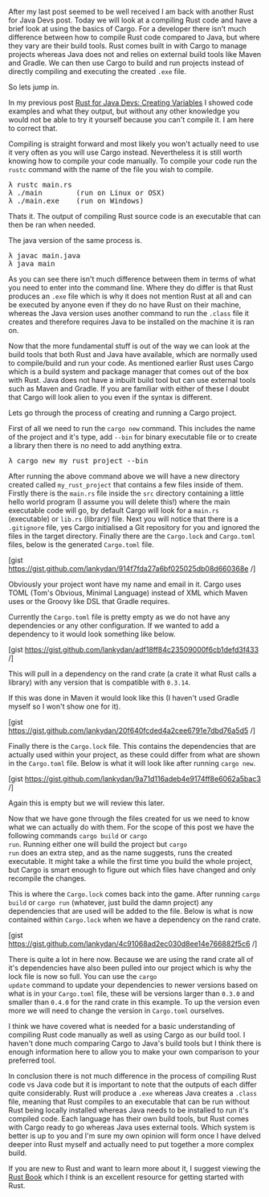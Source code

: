 After my last post seemed to be well received I am back with another Rust for Java Devs post. Today we will look at a compiling Rust code and have a brief look at using the basics of Cargo. For a developer there isn't much difference between how to compile Rust code compared to Java, but where they vary are their build tools. Rust comes built in with Cargo to manage projects whereas Java does not and relies on external build tools like Maven and Gradle. We can then use Cargo to build and run projects instead of directly compiling and executing the created <code>.exe</code> file.

So lets jump in.

In my previous post <a href="https://lankydanblog.com/2018/01/13/rust-for-java-devs-creating-variables-first-rust-post/" target="_blank" rel="noopener">Rust for Java Devs: Creating Variables</a> I showed code examples and what they output, but without any other knowledge you would not be able to try it yourself because you can't compile it. I am here to correct that.

Compiling is straight forward and most likely you won't actually need to use it very often as you will use Cargo instead. Nevertheless it is still worth knowing how to compile your code manually. To compile your code run the <code>rustc</code> command with the name of the file you wish to compile.
<pre>λ rustc main.rs
λ ./main        (run on Linux or OSX)
λ ./main.exe    (run on Windows)
</pre>
Thats it. The output of compiling Rust source code is an executable that can then be ran when needed.

The java version of the same process is.
<pre>λ javac main.java
λ java main
</pre>
As you can see there isn't much difference between them in terms of what you need to enter into the command line. Where they do differ is that Rust produces an <code>.exe</code> file which is why it does not mention Rust at all and can be executed by anyone even if they do no have Rust on their machine, whereas the Java version uses another command to run the <code>.class</code> file it creates and therefore requires Java to be installed on the machine it is ran on.

Now that the more fundamental stuff is out of the way we can look at the build tools that both Rust and Java have available, which are normally used to compile/build and run your code. As mentioned earlier Rust uses Cargo which is a build system and package manager that comes out of the box with Rust. Java does not have a inbuilt build tool but can use external tools such as Maven and Gradle. If you are familiar with either of these I doubt that Cargo will look alien to you even if the syntax is different.

Lets go through the process of creating and running a Cargo project.

First of all we need to run the <code>cargo new</code> command. This includes the name of the project and it's type, add <code>--bin</code> for binary executable file or to create a library then there is no need to add anything extra.
<pre>λ cargo new my_rust_project --bin
</pre>
After running the above command above we will have a new directory created called <code>my_rust_project</code> that contains a few files inside of them. Firstly there is the <code>main.rs</code> file inside the <code>src</code> directory containing a little hello world program (I assume you will delete this!) where the main executable code will go, by default Cargo will look for a <code>main.rs</code> (executable) or <code>lib.rs</code> (library) file. Next you will notice that there is a <code>.gitignore</code> file, yes Cargo initialised a Git repository for you and ignored the files in the target directory. Finally there are the <code>Cargo.lock</code> and <code>Cargo.toml</code> files, below is the generated <code>Cargo.toml</code> file.

[gist https://gist.github.com/lankydan/914f7fda27a6bf025025db08d660368e /]

Obviously your project wont have my name and email in it. Cargo uses TOML (Tom's Obvious, Minimal Language) instead of XML which Maven uses or the Groovy like DSL that Gradle requires.

Currently the <code>Cargo.toml</code> file is pretty empty as we do not have any dependencies or any other configuration. If we wanted to add a dependency to it would look something like below.

[gist https://gist.github.com/lankydan/adf18ff84c23509000f6cb1defd3f433 /]

This will pull in a dependency on the rand crate (a crate it what Rust calls a library) with any version that is compatible with <code>0.3.14</code>.

If this was done in Maven it would look like this (I haven't used Gradle myself so I won't show one for it).

[gist https://gist.github.com/lankydan/20f640fcded4a2cee6791e7dbd76a5d5 /]

Finally there is the <code>Cargo.lock</code> file. This contains the dependencies that are actually used within your project, as these could differ from what are shown in the <code>Cargo.toml</code> file. Below is what it will look like after running <code>cargo new</code>.

[gist https://gist.github.com/lankydan/9a71d116adeb4e9174ff8e6062a5bac3 /]

Again this is empty but we will review this later.

Now that we have gone through the files created for us we need to know what we can actually do with them. For the scope of this post we have the following commands <code>cargo build</code> or <code>cargo run</code>. Running either one will build the project but <code>cargo run</code> does an extra step, and as the name suggests, runs the created executable. It might take a while the first time you build the whole project, but Cargo is smart enough to figure out which files have changed and only recompile the changes.

This is where the <code>Cargo.lock</code> comes back into the game. After running <code>cargo build</code> or <code>cargo run</code> (whatever, just build the damn project) any dependencies that are used will be added to the file. Below is what is now contained within <code>Cargo.lock</code> when we have a dependency on the rand crate.

[gist https://gist.github.com/lankydan/4c91068ad2ec030d8ee14e766882f5c6 /]

There is quite a lot in here now. Because we are using the rand crate all of it's dependencies have also been pulled into our project which is why the lock file is now so full. You can use the <code>cargo update</code> command to update your dependencies to newer versions based on what is in your <code>Cargo.toml</code> file, these will be versions larger than <code>0.3.0</code> and smaller than <code>0.4.0</code> for the rand crate in this example. To up the version even more we will need to change the version in <code>Cargo.toml</code> ourselves.

I think we have covered what is needed for a basic understanding of compiling Rust code manually as well as using Cargo as our build tool. I haven't done much comparing Cargo to Java's build tools but I think there is enough information here to allow you to make your own comparison to your preferred tool.

In conclusion there is not much difference in the process of compiling Rust code vs Java code but it is important to note that the outputs of each differ quite considerably. Rust will produce a <code>.exe</code> whereas Java creates a <code>.class</code> file, meaning that Rust compiles to an executable that can be run without Rust being locally installed whereas Java needs to be installed to run it's compiled code. Each language has their own build tools, but Rust comes with Cargo ready to go whereas Java uses external tools. Which system is better is up to you and I'm sure my own opinion will form once I have delved deeper into Rust myself and actually need to put together a more complex build.

If you are new to Rust and want to learn more about it, I suggest viewing the <a href="https://doc.rust-lang.org/book/second-edition/ch01-00-introduction.html" target="_blank" rel="noopener">Rust Book</a> which I think is an excellent resource for getting started with Rust.